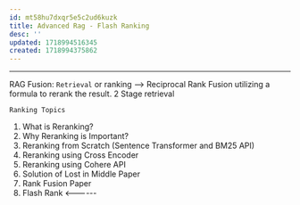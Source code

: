 ```yaml
---
id: mt58hu7dxqr5e5c2ud6kuzk
title: Advanced Rag - Flash Ranking
desc: ''
updated: 1718994516345
created: 1718994375862
---
```

---
RAG Fusion: `Retrieval` or ranking --> Reciprocal Rank Fusion utilizing a formula to rerank the result. 2 Stage retrieval


`Ranking Topics`
1. What is Reranking?
2. Why Reranking is Important?
3. Reranking from Scratch (Sentence Transformer and BM25 API)
4. Reranking using Cross Encoder
5. Reranking using Cohere API
6. Solution of Lost in Middle Paper
7. Rank Fusion Paper 
8. Flash Rank <------

